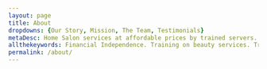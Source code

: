 ```yaml
---
layout: page
title: About
dropdowns: {Our Story, Mission, The Team, Testimonials} 
metaDesc: Home Salon services at affordable prices by trained servers. Facials, Waxing, Massage, Pedicure, Manicure. For women, by less privileged women. Helping them gain financial security. In the Delhi, Noida, Gurgaon, Ghaziabad, Faridabad region.
allthekeywords: Financial Independence. Training on beauty services. Tran and deploy. Specially for under-privileged women.
permalink: /about/
---
```

